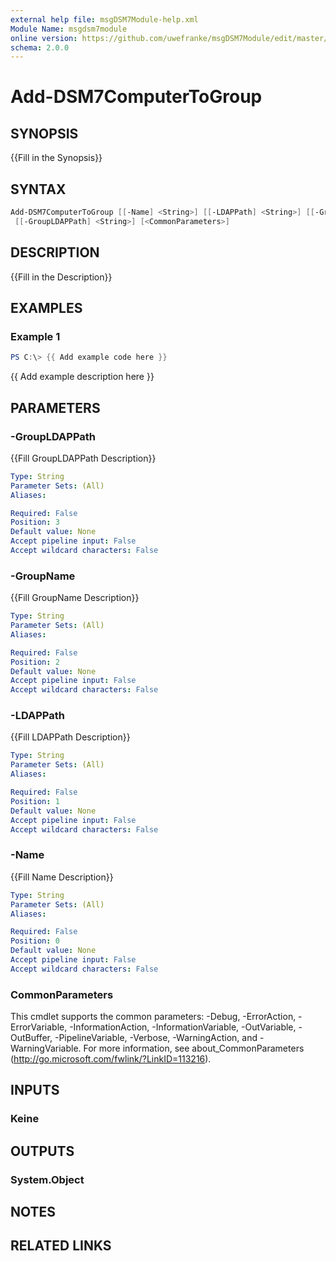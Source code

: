 ```yaml
---
external help file: msgDSM7Module-help.xml
Module Name: msgdsm7module
online version: https://github.com/uwefranke/msgDSM7Module/edit/master/docs/Add-DSM7ComputerToGroup.md
schema: 2.0.0
---
```


# Add-DSM7ComputerToGroup

## SYNOPSIS
{{Fill in the Synopsis}}

## SYNTAX

```powershell
Add-DSM7ComputerToGroup [[-Name] <String>] [[-LDAPPath] <String>] [[-GroupName] <String>]
 [[-GroupLDAPPath] <String>] [<CommonParameters>]
```

## DESCRIPTION
{{Fill in the Description}}

## EXAMPLES

### Example 1

```powershell
PS C:\> {{ Add example code here }}
```

{{ Add example description here }}

## PARAMETERS

### -GroupLDAPPath
{{Fill GroupLDAPPath Description}}

```yaml
Type: String
Parameter Sets: (All)
Aliases:

Required: False
Position: 3
Default value: None
Accept pipeline input: False
Accept wildcard characters: False
```

### -GroupName
{{Fill GroupName Description}}

```yaml
Type: String
Parameter Sets: (All)
Aliases:

Required: False
Position: 2
Default value: None
Accept pipeline input: False
Accept wildcard characters: False
```

### -LDAPPath
{{Fill LDAPPath Description}}

```yaml
Type: String
Parameter Sets: (All)
Aliases:

Required: False
Position: 1
Default value: None
Accept pipeline input: False
Accept wildcard characters: False
```

### -Name
{{Fill Name Description}}

```yaml
Type: String
Parameter Sets: (All)
Aliases:

Required: False
Position: 0
Default value: None
Accept pipeline input: False
Accept wildcard characters: False
```

### CommonParameters
This cmdlet supports the common parameters: -Debug, -ErrorAction, -ErrorVariable, -InformationAction, -InformationVariable, -OutVariable, -OutBuffer, -PipelineVariable, -Verbose, -WarningAction, and -WarningVariable.
For more information, see about_CommonParameters (http://go.microsoft.com/fwlink/?LinkID=113216).

## INPUTS

### Keine

## OUTPUTS

### System.Object

## NOTES

## RELATED LINKS
